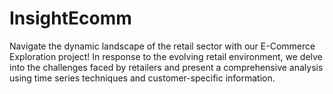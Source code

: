 # InsightEcomm
Navigate the dynamic landscape of the retail sector with our E-Commerce Exploration project! In response to the evolving retail environment, we delve into the challenges faced by retailers and present a comprehensive analysis using time series techniques and customer-specific information. 
